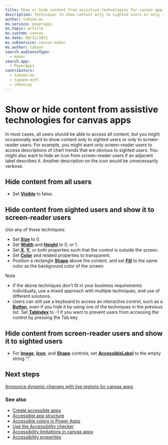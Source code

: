 ```yaml
---
title: Show or hide content from assistive technologies for canvas apps
description: Techniques to show content only to sighted users or only to screen-reader users only for canvas apps
author: tahoon-ms
ms.service: powerapps
ms.topic: article
ms.custom: canvas
ms.date: 08/12/2021
ms.subservice: canvas-maker
ms.author: tahoon
search.audienceType:
  - maker
search.app:
  - PowerApps
contributors:
  - tahoon-ms
  - tapanm-msft
  - chmoncay
---
```


# Show or hide content from assistive technologies for canvas apps

In most cases, all users should be able to access all content, but you might occasionally want to show content only to sighted users or only to screen-reader users. For example, you might want only screen-reader users to access descriptions of chart trends that are obvious to sighted users. You might also want to hide an icon from screen-reader users if an adjacent label describes it. Another description on the icon would be unnecessarily verbose.

## Hide content from all users

* Set **[Visible](controls/properties-core.md)** to false.

## Hide content from sighted users and show it to screen-reader users

Use any of these techniques:

* Set **[Size](controls/properties-text.md)** to 0.
* Set **[Width](controls/properties-size-location.md)** and **[Height](controls/properties-size-location.md)** to 0, or 1.
* Set **[X](controls/properties-size-location.md)**, **[Y](controls/properties-size-location.md)**, or both properties such that the control is outside the screen.
* Set **[Color](controls/properties-color-border.md)** and related properties to transparent.
* Position a rectangle **[Shape](controls/control-shapes-icons.md)** above the content, and set **[Fill](controls/properties-color-border.md)** to the same color as the background color of the screen.

> [!NOTE]
> - If the above techniques don't fit in your business requirements individually, use a mixed approach with multiple techniques, and use of different solutions.
> - Users can still use a keyboard to access an interactive control, such as a **[Button](controls/control-button.md)**, even if you hide it by using one of the techniques in the previous list. Set **[TabIndex](controls/properties-accessibility.md)** to -1 if you want to prevent users from accessing the control by pressing the Tab key.

## Hide content from screen-reader users and show it to sighted users

* For **[Image](controls/control-image.md)**, **[Icon](controls/control-shapes-icons.md)**, and **[Shape](controls/control-shapes-icons.md)** controls, set **[AccessibleLabel](controls/properties-accessibility.md)** to the empty string "".

## Next steps

[Announce dynamic changes with live regions for canvas apps](accessible-apps-live-regions.md)

### See also

- [Create accessible apps](accessible-apps.md)
- [Accessible app structure](accessible-apps-structure.md)
- [Accessible colors in Power Apps](accessible-apps-color.md)
- [Use the Accessibility checker](accessibility-checker.md)
- [Accessibility limitations in canvas apps](accessible-apps-limitations.md)
- [Accessibility properties](controls/properties-accessibility.md)
